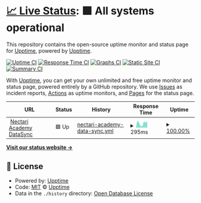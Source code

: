 # [📈 Live Status](https://upptime.github.io/upptime): <!--live status--> **🟩 All systems operational**

This repository contains the open-source uptime monitor and status page for [Upptime](https://upptime.js.org), powered by [Upptime](https://github.com/upptime/upptime).

[![Uptime CI](https://github.com/necjosh/upptime/workflows/Uptime%20CI/badge.svg)](https://github.com/necjosh/upptime/actions?query=workflow%3A%22Uptime+CI%22)
[![Response Time CI](https://github.com/necjosh/upptime/workflows/Response%20Time%20CI/badge.svg)](https://github.com/necjosh/upptime/actions?query=workflow%3A%22Response+Time+CI%22)
[![Graphs CI](https://github.com/necjosh/upptime/workflows/Graphs%20CI/badge.svg)](https://github.com/necjosh/upptime/actions?query=workflow%3A%22Graphs+CI%22)
[![Static Site CI](https://github.com/necjosh/upptime/workflows/Static%20Site%20CI/badge.svg)](https://github.com/necjosh/upptime/actions?query=workflow%3A%22Static+Site+CI%22)
[![Summary CI](https://github.com/necjosh/upptime/workflows/Summary%20CI/badge.svg)](https://github.com/necjosh/upptime/actions?query=workflow%3A%22Summary+CI%22)

With [Upptime](https://upptime.js.org), you can get your own unlimited and free uptime monitor and status page, powered entirely by a GitHub repository. We use [Issues](https://github.com/upptime/upptime/issues) as incident reports, [Actions](https://github.com/necjosh/upptime/actions) as uptime monitors, and [Pages](https://upptime.github.io/upptime) for the status page.

<!--start: status pages-->
<!-- This summary is generated by Upptime (https://github.com/upptime/upptime) -->
<!-- Do not edit this manually, your changes will be overwritten -->
<!-- prettier-ignore -->
| URL | Status | History | Response Time | Uptime |
| --- | ------ | ------- | ------------- | ------ |
| <img alt="" src="https://icons.duckduckgo.com/ip3/datasync.nectariacademy.com.ico" height="13"> [Nectari Academy DataSync](https://datasync.nectariacademy.com) | 🟩 Up | [nectari-academy-data-sync.yml](https://github.com/necjosh/upptime/commits/HEAD/history/nectari-academy-data-sync.yml) | <details><summary><img alt="Response time graph" src="./graphs/nectari-academy-data-sync/response-time-week.png" height="20"> 295ms</summary><br><a href="https://necjosh.sageenterpriseintelligence.com/history/nectari-academy-data-sync"><img alt="Response time 350" src="https://img.shields.io/endpoint?url=https%3A%2F%2Fraw.githubusercontent.com%2Fnecjosh%2Fupptime%2FHEAD%2Fapi%2Fnectari-academy-data-sync%2Fresponse-time.json"></a><br><a href="https://necjosh.sageenterpriseintelligence.com/history/nectari-academy-data-sync"><img alt="24-hour response time 89" src="https://img.shields.io/endpoint?url=https%3A%2F%2Fraw.githubusercontent.com%2Fnecjosh%2Fupptime%2FHEAD%2Fapi%2Fnectari-academy-data-sync%2Fresponse-time-day.json"></a><br><a href="https://necjosh.sageenterpriseintelligence.com/history/nectari-academy-data-sync"><img alt="7-day response time 295" src="https://img.shields.io/endpoint?url=https%3A%2F%2Fraw.githubusercontent.com%2Fnecjosh%2Fupptime%2FHEAD%2Fapi%2Fnectari-academy-data-sync%2Fresponse-time-week.json"></a><br><a href="https://necjosh.sageenterpriseintelligence.com/history/nectari-academy-data-sync"><img alt="30-day response time 368" src="https://img.shields.io/endpoint?url=https%3A%2F%2Fraw.githubusercontent.com%2Fnecjosh%2Fupptime%2FHEAD%2Fapi%2Fnectari-academy-data-sync%2Fresponse-time-month.json"></a><br><a href="https://necjosh.sageenterpriseintelligence.com/history/nectari-academy-data-sync"><img alt="1-year response time 350" src="https://img.shields.io/endpoint?url=https%3A%2F%2Fraw.githubusercontent.com%2Fnecjosh%2Fupptime%2FHEAD%2Fapi%2Fnectari-academy-data-sync%2Fresponse-time-year.json"></a></details> | <details><summary><a href="https://necjosh.sageenterpriseintelligence.com/history/nectari-academy-data-sync">100.00%</a></summary><a href="https://necjosh.sageenterpriseintelligence.com/history/nectari-academy-data-sync"><img alt="All-time uptime 99.95%" src="https://img.shields.io/endpoint?url=https%3A%2F%2Fraw.githubusercontent.com%2Fnecjosh%2Fupptime%2FHEAD%2Fapi%2Fnectari-academy-data-sync%2Fuptime.json"></a><br><a href="https://necjosh.sageenterpriseintelligence.com/history/nectari-academy-data-sync"><img alt="24-hour uptime 100.00%" src="https://img.shields.io/endpoint?url=https%3A%2F%2Fraw.githubusercontent.com%2Fnecjosh%2Fupptime%2FHEAD%2Fapi%2Fnectari-academy-data-sync%2Fuptime-day.json"></a><br><a href="https://necjosh.sageenterpriseintelligence.com/history/nectari-academy-data-sync"><img alt="7-day uptime 100.00%" src="https://img.shields.io/endpoint?url=https%3A%2F%2Fraw.githubusercontent.com%2Fnecjosh%2Fupptime%2FHEAD%2Fapi%2Fnectari-academy-data-sync%2Fuptime-week.json"></a><br><a href="https://necjosh.sageenterpriseintelligence.com/history/nectari-academy-data-sync"><img alt="30-day uptime 100.00%" src="https://img.shields.io/endpoint?url=https%3A%2F%2Fraw.githubusercontent.com%2Fnecjosh%2Fupptime%2FHEAD%2Fapi%2Fnectari-academy-data-sync%2Fuptime-month.json"></a><br><a href="https://necjosh.sageenterpriseintelligence.com/history/nectari-academy-data-sync"><img alt="1-year uptime 99.95%" src="https://img.shields.io/endpoint?url=https%3A%2F%2Fraw.githubusercontent.com%2Fnecjosh%2Fupptime%2FHEAD%2Fapi%2Fnectari-academy-data-sync%2Fuptime-year.json"></a></details>

<!--end: status pages-->

[**Visit our status website →**](https://upptime.github.io/upptime)

## 📄 License

- Powered by: [Upptime](https://github.com/upptime/upptime)
- Code: [MIT](./LICENSE) © [Upptime](https://upptime.js.org)
- Data in the `./history` directory: [Open Database License](https://opendatacommons.org/licenses/odbl/1-0/)
